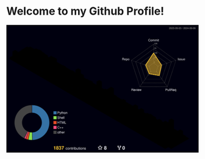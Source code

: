 # Welcome to my Github Profile!

![Pretty Contributions](./profile-3d-contrib/profile-night-rainbow.svg)

<!-- ## Work In Progress -->

<!-- START CONTRIBUTIONS -->

<!-- ![Contributions](contributions.png) -->

<!-- ![Contributions](contributions.svg) -->

<!-- Probably could add some projects here -->